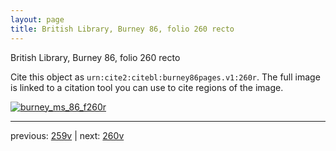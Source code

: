 ```yaml
---
layout: page
title: British Library, Burney 86, folio 260 recto
---
```


British Library, Burney 86, folio 260 recto

Cite this object as `urn:cite2:citebl:burney86pages.v1:260r`.  The full image is linked to a citation tool you can use to cite regions of the image.

[![burney_ms_86_f260r](http://www.homermultitext.org/iipsrv?IIIF=/project/homer/pyramidal/deepzoom/citebl/burney86imgs/v1/burney_ms_86_f260r.tif/full/800,/0/default.jpg)](http://www.homermultitext.org/ict2/?urn=urn:cite2:citebl:burney86imgs.v1:burney_ms_86_f260r) 

---

previous:  [259v](../259v/) | next: [260v](../260v/)
